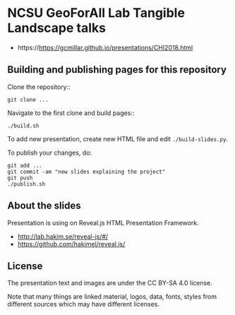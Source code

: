 NCSU GeoForAll Lab Tangible Landscape talks
===========================================

 * https://https://gcmillar.github.io/presentations/CHI2018.html

Building and publishing pages for this repository
-------------------------------------------------

Clone the repository::

    git clone ...

Navigate to the first clone and build pages::

    ./build.sh

To add new presentation, create new HTML file and edit `./build-slides.py`.

To publish your changes, do:

    git add ...
    git commit -am "new slides explaining the project"
    git push
    ./publish.sh

About the slides
----------------

Presentation is using on Reveal.js HTML Presentation Framework.

 * http://lab.hakim.se/reveal-js/#/
 * https://github.com/hakimel/reveal.js/

License
-------

The presentation text and images are under the CC BY-SA 4.0 license.

Note that many things are linked material, logos, data, fonts, styles
from different sources which may have different licenses.
